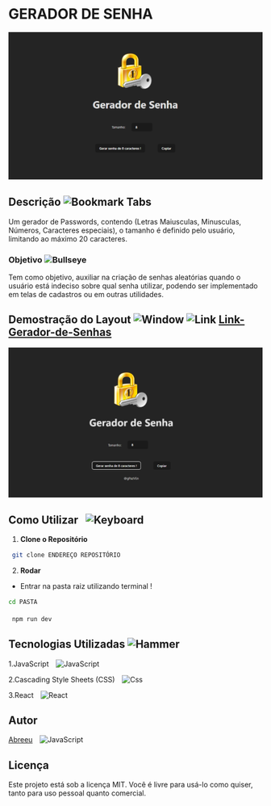 # GERADOR DE SENHA

![Tela-Inicial](./src/assets/Gerador-de-senha.png)

## Descrição <img src="https://raw.githubusercontent.com/Tarikul-Islam-Anik/Animated-Fluent-Emojis/master/Emojis/Objects/Bookmark%20Tabs.png" alt="Bookmark Tabs" width="25" height="25" />
Um gerador de Passwords, contendo (Letras Maiusculas, Minusculas, Números, Caracteres especiais), o tamanho é definido pelo usuário, limitando ao máximo 20 caracteres.

### Objetivo <img src="https://raw.githubusercontent.com/Tarikul-Islam-Anik/Animated-Fluent-Emojis/master/Emojis/Activities/Bullseye.png" alt="Bullseye" width="25" height="25" />

Tem como objetivo, auxiliar na criação de senhas aleatórias quando o usuário está indeciso sobre qual senha utilizar, podendo ser implementado em telas de cadastros ou em outras utilidades.

## Demostração do Layout <img src="https://raw.githubusercontent.com/Tarikul-Islam-Anik/Animated-Fluent-Emojis/master/Emojis/Objects/Window.png" alt="Window" width="25" height="25" /> <img src="https://raw.githubusercontent.com/Tarikul-Islam-Anik/Animated-Fluent-Emojis/master/Emojis/Objects/Link.png" alt="Link" width="25" height="25" /> [Link-Gerador-de-Senhas](https://passwordgen-abreeu.vercel.app/)

![Tela-Funcional](./src/assets/Gerador-com-senha.png)

## Como Utilizar <img src="https://raw.githubusercontent.com/Tarikul-Islam-Anik/Animated-Fluent-Emojis/master/Emojis/Objects/Keyboard.png" alt="Keyboard" width="25" height="25" style="margin-left: 10px;"  />

1. **Clone o Repositório**

```bash
 git clone ENDEREÇO REPOSITÓRIO
```
2. **Rodar**
- Entrar na pasta raiz utilizando terminal !
```bash
cd PASTA

 npm run dev
```



## Tecnologias Utilizadas <img src="https://raw.githubusercontent.com/Tarikul-Islam-Anik/Animated-Fluent-Emojis/master/Emojis/Objects/Hammer.png" alt="Hammer" width="25" height="25" />

1.JavaScript <img src="https://skillicons.dev/icons?i=javascript" alt="JavaScript"  width="25" height="25" style="margin-left: 10px;" />

2.Cascading Style Sheets (CSS) <img src="https://skillicons.dev/icons?i=css" alt="Css" width="25" height="25" style="margin-left: 10px;" />

3.React <img src="https://skillicons.dev/icons?i=react" alt="React" width="25" height="25" style="margin-left: 10px;" />

## Autor

[Abreeu](https://www.linkedin.com/in/abreeu/)
<img src="https://skillicons.dev/icons?i=linkedin" alt="JavaScript" width="25" height="25" style="margin-left: 10px;" />


## Licença

Este projeto está sob a licença MIT. Você é livre para usá-lo como quiser, tanto para uso pessoal quanto comercial.


